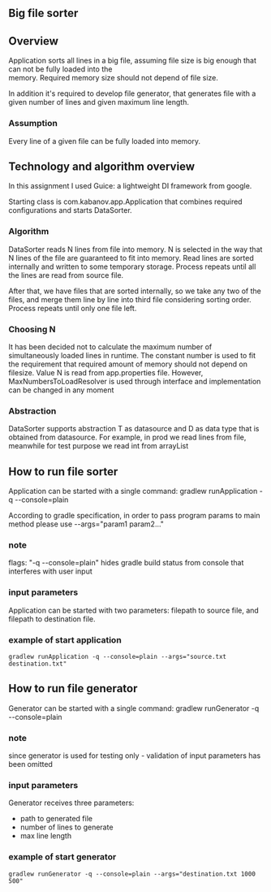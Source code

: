 ## Big file sorter

## Overview
Application sorts all lines in a big file, assuming file size is big enough that can not be fully loaded into the  
memory. Required memory size should not depend of file size. 

In addition it's required to develop file generator, that generates file with a given number of lines and given
maximum line length.

### Assumption
Every line of a given file can be fully loaded into memory.
                                                                                                  

## Technology and algorithm overview 
In this assignment I used Guice: a lightweight DI framework from google. 

Starting class is com.kabanov.app.Application that combines required configurations and starts 
DataSorter.
### Algorithm
DataSorter reads N lines from file into memory. N is selected in the way that N lines of the file 
are guaranteed to fit into memory. Read lines are sorted internally and written to some temporary storage. 
Process repeats until all the lines are read from source file.

After that, we have files that are sorted internally, so we take any two of the files, and merge them line by line 
into third file considering sorting order. 
Process repeats until only one file left. 

### Choosing N
It has been decided not to calculate the maximum number of simultaneously loaded lines in runtime.
The constant number is used to fit the requirement that required amount of memory
should not depend on filesize. 
Value N is read from app.properties file. However, MaxNumbersToLoadResolver is used through interface and implementation can be changed in any moment

### Abstraction
DataSorter supports abstraction T as datasource and D as data type that is obtained from datasource. For example, in prod we read lines from file, meanwhile for test purpose we read int from arrayList    
 
## How to run file sorter
Application can be started with a single command: gradlew runApplication -q --console=plain

According to gradle specification, in order to pass program params to main method please use --args="param1 param2..."

### note
flags: "-q --console=plain" hides gradle build status from console that interferes with user input

### input parameters
Application can be started with two parameters: filepath to source file, and filepath to destination file. 

### example of start application
```
gradlew runApplication -q --console=plain --args="source.txt destination.txt"
```

## How to run file generator
Generator can be started with a single command: gradlew runGenerator -q --console=plain

### note
since generator is used for testing only - validation of input parameters has been omitted

### input parameters 
Generator receives three parameters:
 - path to generated file
 - number of lines to generate
 - max line length  

### example of start generator
```
gradlew runGenerator -q --console=plain --args="destination.txt 1000 500"
```
